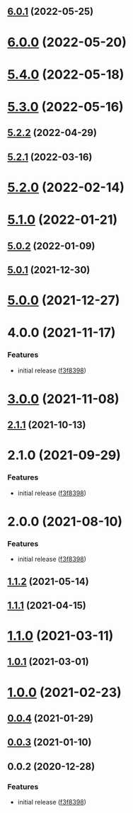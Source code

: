## [6.0.1](https://github.com/alex-lit/config-commitlint/compare/v6.0.0...v6.0.1) (2022-05-25)

# [6.0.0](https://github.com/alex-lit/config-commitlint/compare/v5.4.0...v6.0.0) (2022-05-20)

# [5.4.0](https://github.com/alex-lit/config-commitlint/compare/v5.3.0...v5.4.0) (2022-05-18)

# [5.3.0](https://github.com/alex-lit/config-commitlint/compare/v5.2.2...v5.3.0) (2022-05-16)

## [5.2.2](https://github.com/alex-lit/config-commitlint/compare/v5.2.1...v5.2.2) (2022-04-29)

## [5.2.1](https://github.com/alex-lit/config-commitlint/compare/v5.2.0...v5.2.1) (2022-03-16)

# [5.2.0](https://github.com/alex-lit/config-commitlint/compare/v5.1.0...v5.2.0) (2022-02-14)

# [5.1.0](https://github.com/alex-lit/config-commitlint/compare/v5.0.2...v5.1.0) (2022-01-21)

## [5.0.2](https://github.com/alex-lit/config-commitlint/compare/v5.0.1...v5.0.2) (2022-01-09)

## [5.0.1](https://github.com/alex-lit/config-commitlint/compare/v5.0.0...v5.0.1) (2021-12-30)

# [5.0.0](https://github.com/alex-lit/config-commitlint/compare/v4.0.0...v5.0.0) (2021-12-27)

# 4.0.0 (2021-11-17)

### Features

- initial release
  ([f3f8398](https://github.com/alex-lit/config-commitlint/commit/f3f8398d277e110e8c1f21e98790c809a2d77b87))

# [3.0.0](https://github.com/alex-lit/config-commitlint/compare/v2.1.1...v3.0.0) (2021-11-08)

## [2.1.1](https://github.com/alex-lit/config-commitlint/compare/v2.1.0...v2.1.1) (2021-10-13)

# 2.1.0 (2021-09-29)

### Features

- initial release
  ([f3f8398](https://github.com/alex-lit/config-commitlint/commit/f3f8398d277e110e8c1f21e98790c809a2d77b87))

# 2.0.0 (2021-08-10)

### Features

- initial release
  ([f3f8398](https://github.com/alex-lit/config-commitlint/commit/f3f8398d277e110e8c1f21e98790c809a2d77b87))

## [1.1.2](https://github.com/alex-lit/config-commitlint/compare/v1.1.1...v1.1.2) (2021-05-14)

## [1.1.1](https://github.com/alex-lit/config-commitlint/compare/v1.1.0...v1.1.1) (2021-04-15)

# [1.1.0](https://github.com/alex-lit/config-commitlint/compare/v1.0.1...v1.1.0) (2021-03-11)

## [1.0.1](https://github.com/alex-lit/config-commitlint/compare/v1.0.0...v1.0.1) (2021-03-01)

# [1.0.0](https://github.com/alex-lit/config-commitlint/compare/v0.0.4...v1.0.0) (2021-02-23)

## [0.0.4](https://github.com/alex-lit/config-commitlint/compare/v0.0.3...v0.0.4) (2021-01-29)

## [0.0.3](https://github.com/alex-lit/config-commitlint/compare/v0.0.2...v0.0.3) (2021-01-10)

## 0.0.2 (2020-12-28)

### Features

- initial release
  ([f3f8398](https://github.com/alex-lit/config-commitlint/commit/f3f8398d277e110e8c1f21e98790c809a2d77b87))
